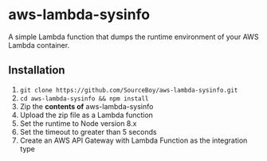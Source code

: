 # aws-lambda-sysinfo #
A simple Lambda function that dumps the runtime environment of your AWS Lambda container.


## Installation ##
1. `git clone https://github.com/SourceBoy/aws-lambda-sysinfo.git`
2. `cd aws-lambda-sysinfo && npm install`
3. Zip the **contents of** aws-lambda-sysinfo
4. Upload the zip file as a Lambda function
5. Set the runtime to Node version 8.x
6. Set the timeout to greater than 5 seconds
7. Create an AWS API Gateway with Lambda Function as the integration type
